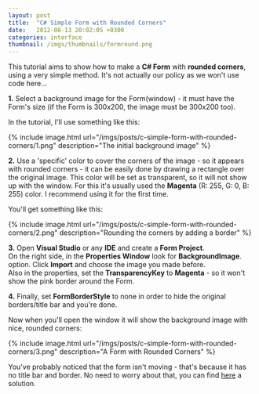```yaml
---
layout: post
title:  "C# Simple Form with Rounded Corners"
date:   2012-08-13 20:02:05 +0300
categories: interface
thumbnail: /imgs/thumbnails/formround.png
---
```


This tutorial aims to show how to make a **C# Form** with **rounded corners**, using a very simple method. It's not actually our policy as we won't use code here...

**1.** Select a background image for the Form(window) - it must have the Form's size (if the Form is 300x200, the image must be 300x200 too).

In the tutorial, I'll use something like this:

{% include image.html url="/imgs/posts/c-simple-form-with-rounded-corners/1.png" description="The initial background image" %}

**2.** Use a 'specific' color to cover the corners of the image - so it appears with rounded corners - it can be easily done by drawing a rectangle over the original image. This color will be set as transparent, so it will not show up with the window. For this it's usually used the **Magenta** (R: 255, G: 0, B: 255) color. I recommend using it for the first time.

You'll get something like this:

{% include image.html url="/imgs/posts/c-simple-form-with-rounded-corners/2.png" description="Rounding the corners by adding a border" %}

**3.** Open **Visual Studio** or any **IDE** and create a **Form Project**.  
On the right side, in the **Properties Window** look for **BackgroundImage**. option. Click **Import** and choose the image you made before.  
Also in the properties, set the **TransparencyKey** to **Magenta** - so it won't show the pink border around the Form.

**4\.** Finally, set **FormBorderStyle** to none in order to hide the original borders/title bar and you're done.

Now when you'll open the window it will show the background image with nice, rounded corners:

{% include image.html url="/imgs/posts/c-simple-form-with-rounded-corners/3.png" description="A Form with Rounded Corners" %}

You've probably noticed that the form isn't moving - that's because it has no title bar and border. No need to worry about that, you can find [here](http://www.codingvision.net/interface/c-moving-form-without-title-bar/) a solution.